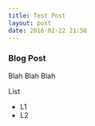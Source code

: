 ```yaml
---
title: Test Post
layout: post
date: 2016-02-22 21:58
---
```

### Blog Post
Blah Blah Blah

List
  * L1
  * L2
